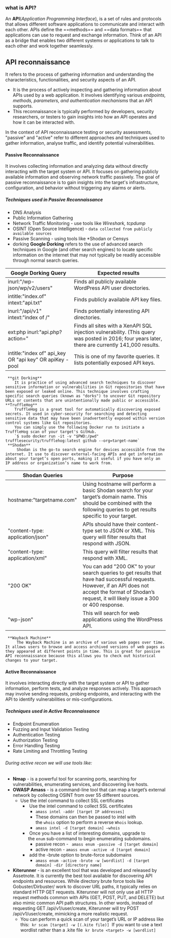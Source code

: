 ### what is API?
An **API**(*Application Programming Interface*), is a set of rules and protocols that allows different software applications to communicate and interact with each other. APIs define the ==methods== and ==data formats== that applications can use to request and exchange information. Think of an API as a bridge that enables two different systems or applications to talk to each other and work together seamlessly.

## API reconnaissance
It refers to the process of gathering information and understanding the characteristics, functionalities, and security aspects of an API.
- It is the process of actively inspecting and gathering information about APIs used by a web application. It involves identifying various *endpoints, methods, parameters, and authentication mechanisms* that an API supports.
-  This reconnaissance is typically performed by developers, security researchers, or testers to gain insights into how an API operates and how it can be interacted with.


In the context of API reconnaissance testing or security assessments, "passive" and "active" refer to different approaches and techniques used to gather information, analyse traffic, and identify potential vulnerabilities.
#### Passive Reconnaissance
It involves collecting information and analyzing data without directly interacting with the target system or API. It focuses on gathering publicly available information and observing network traffic passively. The goal of passive reconnaissance is to gain insights into the target's infrastructure, configuration, and behavior without triggering any alarms or alerts.
##### Techniques used in Passive Reconnaissance
- DNS Analysis
- Public Information Gathering
- Network Traffic Monitoring - use tools like *Wireshark, tcpdump*
- OSINT (Open Source Intelligence) - `data collected from publicly available sources`
- Passive Scanning - using tools like *Shodan or Censys
- dorking
	**Google Dorking**
	 refers to the use of advanced search techniques in Google (and other search engines) to locate specific information on the internet that may not typically be readily accessible through normal search queries.

| **Google Dorking Query**                                | **Expected results**                                                                                                                              |
| ------------------------------------------------------- | ------------------------------------------------------------------------------------------------------------------------------------------------- |
| inurl:"/wp-json/wp/v2/users"                            | Finds all publicly available WordPress API user directories.                                                                                      |
| intitle:"index.of" intext:"api.txt"                     | Finds publicly available API key files.                                                                                                           |
| inurl:"/api/v1" intext:"index of /"                     | Finds potentially interesting API directories.                                                                                                    |
| ext:php inurl:"api.php?action="                         | Finds all sites with a XenAPI SQL injection vulnerability. (This query was posted in 2016; four years later, there are currently 141,000 results. |
| intitle:"index of" api_key OR "api key" OR apiKey -pool | This is one of my favorite queries. It lists potentially exposed API keys.                                                                        |
	 **git Dorking**
		It is practice of using advanced search techniques to discover sensitive information or vulnerabilities in Git repositories that have been exposed or leaked online. This technique involves crafting specific search queries (known as "dorks") to uncover Git repository URLs or contents that are unintentionally made public or accessible.
	**TruffleHog**
		TruffleHog is a great tool for automatically discovering exposed secrets. It used in cyber-security for searching and detecting sensitive data that may have been inadvertently exposed within version control systems like Git repositories. 
		You can simply use the following Docker run to initiate a TruffleHog scan of your target's GitHub.
		`$ sudo docker run -it -v "$PWD:/pwd" trufflesecurity/trufflehog:latest github --org=target-name`
	 **Shodan**
		 Shodan is the go-to search engine for devices accessible from the internet. It use to discover external-facing APIs and get information about your target’s open ports, making it useful if you have only an IP address or organization’s name to work from.

| **Shodan Queries**               | **Purpose**                                                                                                                                                                                                  |
| -------------------------------- | ------------------------------------------------------------------------------------------------------------------------------------------------------------------------------------------------------------ |
| hostname:"targetname.com"        | Using hostname will perform a basic Shodan search for your target’s domain name. This should be combined with the following queries to get results specific to your target.                                  |
| "content-type: application/json" | APIs should have their content-type set to JSON or XML. This query will filter results that respond with JSON.                                                                                               |
| "content-type: application/xml"  | This query will filter results that respond with XML.                                                                                                                                                        |
| "200 OK"                         | You can add "200 OK" to your search queries to get results that have had successful requests. However, if an API does not accept the format of Shodan’s request, it will likely issue a 300 or 400 response. |
| "wp-json"                        | This will search for web applications using the WordPress API.                                                                                                                                               |
	 **Wayback Machine**
		 The Wayback Machine is an archive of various web pages over time. It allows users to browse and access archived versions of web pages as they appeared at different points in time. This is great for passive API reconnaissance because this allows you to check out historical changes to your target.
#### Active Reconnaissance
It involves interacting directly with the target system or API to gather information, perform tests, and analyze responses actively. This approach may involve sending requests, probing endpoints, and interacting with the API to identify vulnerabilities or mis-configurations.
##### Techniques used in Active Reconnaissance
- Endpoint Enumeration
- Fuzzing and Input Validation Testing
- Authentication Testing
- Authorization Testing
- Error Handling Testing
- Rate Limiting and Throttling Testing

###### During active recon we will use tools like:
- **Nmap** - is a powerful tool for scanning ports, searching for vulnerabilities, enumerating services, and discovering live hosts.
- **OWASP Amass** - is a command-line tool that can map a target’s external network by collecting OSINT from over 55 different sources.
	- Use the intel command to collect SSL certificates
		-  Use the intel command to collect SSL certificates
			- `amass intel -addr [target IP addresses]`
			- These domains can then be passed to intel with the `whois` option to perform a reverse `Whois` lookup.
			- `amass intel -d [target domain] –whois`
		-  Once you have a list of interesting domains, upgrade to the `enum` sub-command to begin enumerating subdomains.
			- passive recon - ` amass enum -passive -d [target domain]`
			- active recon - `amass enum -active -d [target domain]`
		-  add the -brute option to brute-force subdomains
			- `amass enum -active -brute -w [wordlist] -d [target domain] -dir [directory name]`
- **Kiterunner** - is an excellent tool that was developed and released by Assetnote. It is currently the best tool available for discovering API endpoints and resources. While directory brute force tools like Gobuster/Dirbuster/ work to discover URL paths, it typically relies on standard HTTP GET requests. Kiterunner will not only use all HTTP request methods common with APIs (GET, POST, PUT, and DELETE) but also mimic common API path structures. In other words, instead of requesting GET /api/v1/user/create, Kiterunner will try POST /api/v1/user/create, mimicking a more realistic request.
	- You can perform a quick scan of your target’s URL or IP address like this:
		 `kr scan [target] -w [(.kite file)]`
		 If you want to use a text wordlist rather than a .kite file
			 `kr brute <target> -w [wordlist]`
			 
		 

